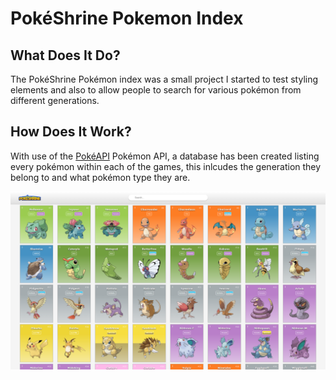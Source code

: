 # PokéShrine Pokemon Index

## What Does It Do?

The PokéShrine Pokémon index was a small project I started to test styling elements and also to allow people to search for various pokémon from different generations.

## How Does It Work?

With use of the [PokéAPI](https://pokeapi.co/) Pokémon API, a database has been created listing every pokémon within each of the games, this inlcudes the generation they belong to and what pokémon type they are.

![alt text](preview.png)
